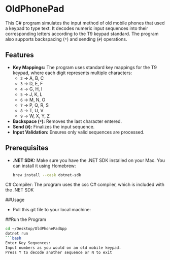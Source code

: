 # OldPhonePad

This C# program simulates the input method of old mobile phones that used a keypad to type text. It decodes numeric input sequences into their corresponding letters according to the T9 keypad standard. The program also supports backspacing (`*`) and sending (`#`) operations.

## Features

- **Key Mappings:** The program uses standard key mappings for the T9 keypad, where each digit represents multiple characters:
  - `2` -> A, B, C
  - `3` -> D, E, F
  - `4` -> G, H, I
  - `5` -> J, K, L
  - `6` -> M, N, O
  - `7` -> P, Q, R, S
  - `8` -> T, U, V
  - `9` -> W, X, Y, Z
- **Backspace (`*`):** Removes the last character entered.
- **Send (`#`):** Finalizes the input sequence.
- **Input Validation:** Ensures only valid sequences are processed.

## Prerequisites

- **.NET SDK:** Make sure you have the .NET SDK installed on your Mac. You can install it using Homebrew:

  ```bash
  brew install --cask dotnet-sdk

C# Compiler: The program uses the csc C# compiler, which is included with the .NET SDK

##Usage
- Pull this git file to your local machine:

##Run the Program
```bash
cd ~/Desktop/OldPhonePadApp
dotnet run
```bash
Enter Key Sequences:
Input numbers as you would on an old mobile keypad.
Press Y to decode another sequence or N to exit
